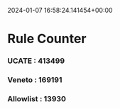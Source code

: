 2024-01-07 16:58:24.141454+00:00
# Rule Counter 
 ### UCATE : 413499

 ### Veneto : 169191

 ### Allowlist : 13930
